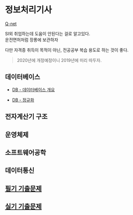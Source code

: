 # 정보처리기사

[Q-net](http://www.q-net.or.kr/crf005.do?id=crf00503&jmCd=1320)

SI외 취업하는데 도움이 안된다는 걸로 알고있다. <br>
운전면허처럼 장롱에 보관하자

다만 자격증 취득이 목적이 아닌, 전공공부 복습 용도로 하는 것이 좋다.

> 2020년에 개정예정이니 2019년에 미리 따두자.

## 데이터베이스

- [DB - 데이터베이스 개요](https://github.com/dongw00/Junior-Web-programmer/tree/master/%EC%A0%95%EB%B3%B4%EC%B2%98%EB%A6%AC%EA%B8%B0%EC%82%AC/%EB%8D%B0%EC%9D%B4%ED%84%B0%EB%B2%A0%EC%9D%B4%EC%8A%A4/DB%EA%B0%9C%EC%9A%94)

- [DB - 정규화](https://github.com/dongw00/Junior-Web-programmer/tree/master/%EC%A0%95%EB%B3%B4%EC%B2%98%EB%A6%AC%EA%B8%B0%EC%82%AC/%EB%8D%B0%EC%9D%B4%ED%84%B0%EB%B2%A0%EC%9D%B4%EC%8A%A4/%EC%A0%95%EA%B7%9C%ED%99%94)

## 전자계산기 구조

## 운영체제

## 소프트웨어공학

## 데이터통신

## [필기 기출문제](https://www.comcbt.com/xe/j4)

## [실기 기출문제]()
